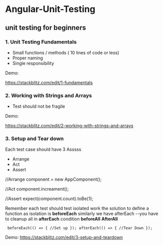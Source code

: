 # Angular-Unit-Testing

## unit testing for beginners
### 1. Unit Testing Fundamentals

* Small functions / methods ( 10 lines of code or less)
* Proper naming
* Single responsibility


Demo:

https://stackblitz.com/edit/1-fundamentals

### 2. Working with Strings and Arrays

*  Test should not be fragile

Demo: 

https://stackblitz.com/edit/2-working-with-strings-and-arrays

### 3. Setup and Tear down

Each test case should have 3 Asssss
* Arrange
* Act
* Assert
  
//Arrange
component = new AppComponent();

//Act
component.increament();

//Assert
expect(component.count).toBe(1);


Remember each test should test isolated work
 the solution to define a function as isolation is **beforeEach**
  similarly we have afterEach
  --you have to cleanup all in **afterEach** condition
 **beforeAll**
  **AfterAll**

 ` 
 beforeEach(() => {
    //Set up
  });
  afterEach(() => {
    //Tear Down
  });
`

Demo:
https://stackblitz.com/edit/3-setup-and-teardown

